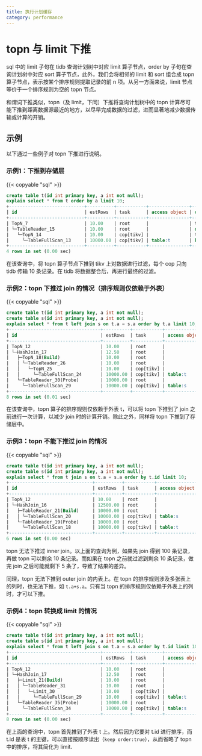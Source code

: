 ```yaml
---
title: 执行计划缓存
category: performance
---
```


# topn 与 limit 下推

sql 中的 limit 子句在 tidb 查询计划树中对应 limit 算子节点，order by 子句在查询计划树中对应 sort 算子节点，此外，我们会将相邻的 limit 和 sort 组合成 topn 算子节点，表示按某个排序规则提取记录的前 n 项。从另一方面来说，limit 节点等价于一个排序规则为空的 topn 节点。

和谓词下推类似，topn（及 limit，下同）下推将查询计划树中的 topn 计算尽可能下推到距离数据源最近的地方，以尽早完成数据的过滤，进而显著地减少数据传输或计算的开销。

## 示例

以下通过一些例子对 topn 下推进行说明。

### 示例1：下推到存储层

{{< copyable "sql" >}}

```sql
create table t(id int primary key, a int not null);
explain select * from t order by a limit 10;
+----------------------------+----------+-----------+---------------+--------------------------------+
| id                         | estRows  | task      | access object | operator info                  |
+----------------------------+----------+-----------+---------------+--------------------------------+
| TopN_7                     | 10.00    | root      |               | test.t.a, offset:0, count:10   |
| └─TableReader_15           | 10.00    | root      |               | data:TopN_14                   |
|   └─TopN_14                | 10.00    | cop[tikv] |               | test.t.a, offset:0, count:10   |
|     └─TableFullScan_13     | 10000.00 | cop[tikv] | table:t       | keep order:false, stats:pseudo |
+----------------------------+----------+-----------+---------------+--------------------------------+
4 rows in set (0.00 sec)
```

在该查询中，将 topn 算子节点下推到 tikv 上对数据进行过滤，每个 cop 只向 tidb 传输 10 条记录。在 tidb 将数据整合后，再进行最终的过滤。

### 示例2：topn 下推过 join 的情况（排序规则仅依赖于外表）

{{< copyable "sql" >}}

```sql
create table t(id int primary key, a int not null);
create table s(id int primary key, a int not null);
explain select * from t left join s on t.a = s.a order by t.a limit 10;
+----------------------------------+----------+-----------+---------------+-------------------------------------------------+
| id                               | estRows  | task      | access object | operator info                                   |
+----------------------------------+----------+-----------+---------------+-------------------------------------------------+
| TopN_12                          | 10.00    | root      |               | test.t.a, offset:0, count:10                    |
| └─HashJoin_17                    | 12.50    | root      |               | left outer join, equal:[eq(test.t.a, test.s.a)] |
|   ├─TopN_18(Build)               | 10.00    | root      |               | test.t.a, offset:0, count:10                    |
|   │ └─TableReader_26             | 10.00    | root      |               | data:TopN_25                                    |
|   │   └─TopN_25                  | 10.00    | cop[tikv] |               | test.t.a, offset:0, count:10                    |
|   │     └─TableFullScan_24       | 10000.00 | cop[tikv] | table:t       | keep order:false, stats:pseudo                  |
|   └─TableReader_30(Probe)        | 10000.00 | root      |               | data:TableFullScan_29                           |
|     └─TableFullScan_29           | 10000.00 | cop[tikv] | table:s       | keep order:false, stats:pseudo                  |
+----------------------------------+----------+-----------+---------------+-------------------------------------------------+
8 rows in set (0.01 sec)
```

在该查询中，topn 算子的排序规则仅依赖于外表 t，可以将 topn 下推到了 join 之前进行一次计算，以减少 join 时的计算开销。除此之外，同样将 topn 下推到了存储层中。

### 示例3：topn 不能下推过 join 的情况

{{< copyable "sql" >}}

```sql
create table t(id int primary key, a int not null);
create table s(id int primary key, a int not null);
explain select * from t join s on t.a = s.a order by t.id limit 10;
+-------------------------------+----------+-----------+---------------+--------------------------------------------+
| id                            | estRows  | task      | access object | operator info                              |
+-------------------------------+----------+-----------+---------------+--------------------------------------------+
| TopN_12                       | 10.00    | root      |               | test.t.id, offset:0, count:10              |
| └─HashJoin_16                 | 12500.00 | root      |               | inner join, equal:[eq(test.t.a, test.s.a)] |
|   ├─TableReader_21(Build)     | 10000.00 | root      |               | data:TableFullScan_20                      |
|   │ └─TableFullScan_20        | 10000.00 | cop[tikv] | table:s       | keep order:false, stats:pseudo             |
|   └─TableReader_19(Probe)     | 10000.00 | root      |               | data:TableFullScan_18                      |
|     └─TableFullScan_18        | 10000.00 | cop[tikv] | table:t       | keep order:false, stats:pseudo             |
+-------------------------------+----------+-----------+---------------+--------------------------------------------+
6 rows in set (0.00 sec)
```

topn 无法下推过 inner join。以上面的查询为例，如果先 join 得到 100 条记录，再做 topn 可以剩余 10 条记录。而如果在 topn 之前就过滤到剩余 10 条记录，做完 join 之后可能就剩下 5 条了，导致了结果的差异。

同理，topn 无法下推到 outer join 的内表上。在 topn 的排序规则涉及多张表上的列时，也无法下推，如 `t.a+s.a`。只有当 topn 的排序规则仅依赖于外表上的列时，才可以下推。

### 示例4：topn 转换成 limit 的情况

{{< copyable "sql" >}}

```sql
create table t(id int primary key, a int not null);
create table s(id int primary key, a int not null);
explain select * from t left join s on t.a = s.a order by t.id limit 10;
+----------------------------------+----------+-----------+---------------+-------------------------------------------------+
| id                               | estRows  | task      | access object | operator info                                   |
+----------------------------------+----------+-----------+---------------+-------------------------------------------------+
| TopN_12                          | 10.00    | root      |               | test.t.id, offset:0, count:10                   |
| └─HashJoin_17                    | 12.50    | root      |               | left outer join, equal:[eq(test.t.a, test.s.a)] |
|   ├─Limit_21(Build)              | 10.00    | root      |               | offset:0, count:10                              |
|   │ └─TableReader_31             | 10.00    | root      |               | data:Limit_30                                   |
|   │   └─Limit_30                 | 10.00    | cop[tikv] |               | offset:0, count:10                              |
|   │     └─TableFullScan_29       | 10.00    | cop[tikv] | table:t       | keep order:true, stats:pseudo                   |
|   └─TableReader_35(Probe)        | 10000.00 | root      |               | data:TableFullScan_34                           |
|     └─TableFullScan_34           | 10000.00 | cop[tikv] | table:s       | keep order:false, stats:pseudo                  |
+----------------------------------+----------+-----------+---------------+-------------------------------------------------+
8 rows in set (0.00 sec)

```

在上面的查询中，topn 首先推到了外表 t 上。然后因为它要对 t.id 进行排序，而 t.id 是表 t 的主键，可以直接按顺序读出（`keep order:true`），从而省略了 topn 中的排序，将其简化为 limit.